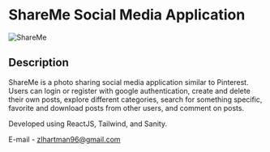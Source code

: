 # ShareMe Social Media Application
![ShareMe](https://i.ibb.co/s6dvGJN/Capture.png)

## Description
ShareMe is a photo sharing social media application similar to Pinterest. Users can login or register with google authentication, create and delete their own posts, explore different categories, search for something specific, favorite and download posts from other users, and comment on posts. 

Developed using ReactJS, Tailwind, and Sanity.

E-mail - zlhartman96@gmail.com
